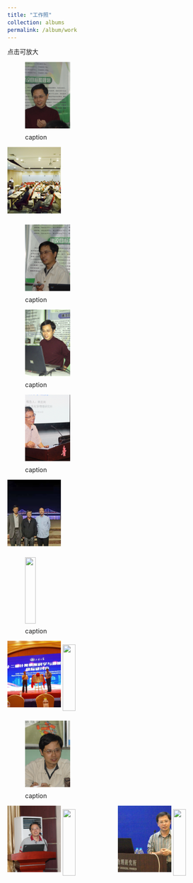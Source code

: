 ```yaml
---
title: "工作照"
collection: albums
permalink: /album/work
---
```

点击可放大
<style>.gallery-img{height: 150px;object-fit: cover;margin-bottom: 8px;}</style>
<figure><a href="../keli_photo/work/DSC01700.JPG"><img class="gallery-img" src="../keli_photo/work/DSC01700.JPG" width="24%"></a>
<figcaption>caption</figcaption></figure>
<a href="../keli_photo/work/会议现场.jpg"><img class="gallery-img" src="../keli_photo/work/会议现场.jpg" width="24%"></a>
<figure><a href="../keli_photo/work/DSC01762.JPG"><img class="gallery-img" src="../keli_photo/work/DSC01762.JPG" width="24%"></a>
<figcaption>caption</figcaption></figure>
<figure><a href="../keli_photo/work/2005.JPG"><img class="gallery-img" src="../keli_photo/work/2005.JPG" width="24%"></a>
<figcaption>caption</figcaption></figure>
<figure><a href="../keli_photo/work/2017.png"><img class="gallery-img" src="../keli_photo/work/2017.png" width="24%"></a>
<figcaption>caption</figcaption></figure>
<a href="../keli_photo/work/7ba0b3ba9cdccb925b34cb0595cf75c4.temp.jpg"><img class="gallery-img" src="../keli_photo/work/7ba0b3ba9cdccb925b34cb0595cf75c4.temp.jpg" width="24%"></a>
<figure><a href="../keli_photo/work/1.jpg"><img class="gallery-img" src="../keli_photo/work/1.jpg" width="24%"></a>
<figcaption>caption</figcaption></figure>
<a href="../keli_photo/work/微信图片_20220323131413.jpg"><img class="gallery-img" src="../keli_photo/work/微信图片_20220323131413.jpg" width="24%"></a>
<a href="../keli_photo/work/WeChat Image_20220323135013.jpg"><img class="gallery-img" src="../keli_photo/work/WeChat Image_20220323135013.jpg" width="24%"></a>
<figure><a href="../keli_photo/work/DSC01778.JPG"><img class="gallery-img" src="../keli_photo/work/DSC01778.JPG" width="24%"></a>
<figcaption>caption</figcaption></figure>
<a href="../keli_photo/work/2013.JPG"><img class="gallery-img" src="../keli_photo/work/2013.JPG" width="24%"></a>
<a href="../keli_photo/work/MG_5742.jpg"><img class="gallery-img" src="../keli_photo/work/MG_5742.jpg" width="24%"></a>
<a href="../keli_photo/work/韩克利.jpg"><img class="gallery-img" src="../keli_photo/work/韩克利.jpg" width="24%"></a>
<a href="../keli_photo/work/IMG_2912.JPG"><img class="gallery-img" src="../keli_photo/work/IMG_2912.JPG" width="24%"></a>
